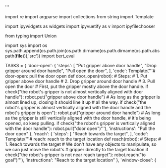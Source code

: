 

'''

import re
import argparse
import collections
from string import Template

import ipywidgets as widgets
import ipyvuetify as v
import ipyfilechooser

from typing import Union

import sys
import os
sys.path.append(os.path.join(os.path.dirname(os.path.dirname(os.path.abspath(__file__))),'src'))
import bert_eval

TASKS = {
    'door-open': {
        'steps': [
            "Put gripper above door handle",
            "Drop gripper around door handle",
            "Pull open the door",
        ],
        'code': Template('''# door-open: pull the door open
def door_open(robot):
    # Steps:
    #  1. Put gripper above door handle
    #  2. Drop gripper around door handle
    #  3. Pull open the door
    # First, put the gripper mostly above the door handle.
    if check("the robot's gripper is not almost vertically aligned with door handle"):
        robot.put("gripper above door handle")
    # As long as the gripper is almost lined up, closing it should line it up
    # all the way.
    if check("the robot's gripper is almost vertically aligned with the door handle and the robot's gripper is open"):
        robot.put("gripper around door handle")
    # As long as the gripper is still vertically aligned with the door handle,
    # it's being opened, so keep pulling.
    if check("the robot's gripper is vertically aligned with the door handle"):
        robot.pull("door open")'''),
        'instructions': "Pull the door open"
    },
    'reach': {
        'steps': [
            "Reach towards the target",
        ],
        'code': Template('''# reach: reach to the target location
def reach(robot):
    # Steps:
    #  1. Reach towards the target
    # We don't have any objects to manipulate, so we can just move the robot's
    # gripper directly to the target location
    if check("the robot's gripper is not near reach target"):
        robot.reach("to goal")'''),
        'instructions': "Reach to the target location"
    },
    'window-close': {
